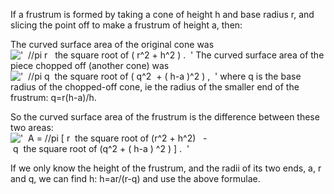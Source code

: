 If a frustrum is formed by taking a cone of height h and base radius r,
and slicing the point off to make a frustrum of height a, then:

The curved surface area of the original cone was
!['  //pi r   the square root of ( r\^2 + h\^2 ) .  '](../dictionary/equation_images/60.1..png)
The curved surface area of the piece chopped off (another cone) was
!['  //pi q  the square root of ( q\^2  + ( h-a )\^2 ) ,  '](../dictionary/equation_images/60.2..png)
where q is the base radius of the chopped-off cone, ie the radius of the
smaller end of the frustrum: q=r(h-a)/h.

So the curved surface area of the frustrum is the difference between
these two areas:
!['  A = //pi [ r  the square root of (r\^2 + h\^2)   - q  the square root of (q\^2 + ( h-a ) \^2 ) ] .  '](../dictionary/equation_images/60.3..png)

If we only know the height of the frustrum, and the radii of its two
ends, a, r and q, we can find h: h=ar/(r-q) and use the above formulae.
